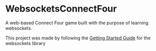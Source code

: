 # WebsocketsConnectFour
 A web-based Connect Four game built with the purpose of learning websockets.

 This project was made by following the [Getting Started Guide](https://websockets.readthedocs.io/en/stable/intro/index.html) for the websockets library
